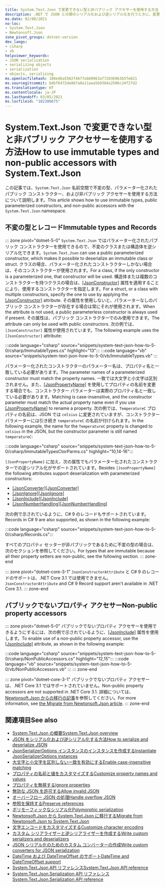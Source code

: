 ```yaml
---
title: System.Text.Json で変更できない型と非パブリック アクセサーを使用する方法
description: .NET で JSON との間のシリアル化および逆シリアル化を行うときに、変更できない型と非パブリック アクセサーを使用する方法について説明します。
ms.date: 02/08/2021
no-loc:
- System.Text.Json
- Newtonsoft.Json
zone_pivot_groups: dotnet-version
dev_langs:
- csharp
- vb
helpviewer_keywords:
- JSON serialization
- serializing objects
- serialization
- objects, serializing
ms.openlocfilehash: 188ed6a5582f4677eb60963af72036963b5fe821
ms.sourcegitcommit: bdbf6472de867a0a11aaa5b9384a2506c24f27d2
ms.translationtype: HT
ms.contentlocale: ja-JP
ms.lasthandoff: 03/05/2021
ms.locfileid: "102206675"
---
```

# <a name="how-to-use-immutable-types-and-non-public-accessors-with-systemtextjson"></a><span data-ttu-id="37edf-103">System.Text.Json で変更できない型と非パブリック アクセサーを使用する方法</span><span class="sxs-lookup"><span data-stu-id="37edf-103">How to use immutable types and non-public accessors with System.Text.Json</span></span>

<span data-ttu-id="37edf-104">この記事では、`System.Text.Json` 名前空間で不変の型、パラメーター化されたパブリック コンストラクター、および非パブリック アクセサーを使用する方法について説明します。</span><span class="sxs-lookup"><span data-stu-id="37edf-104">This article shows how to use immutable types, public parameterized constructors, and non-public accessors with the `System.Text.Json` namespace.</span></span>

## <a name="immutable-types-and-records"></a><span data-ttu-id="37edf-105">不変の型とレコード</span><span class="sxs-lookup"><span data-stu-id="37edf-105">Immutable types and Records</span></span>

::: zone pivot="dotnet-5-0"
<span data-ttu-id="37edf-106">`System.Text.Json` ではパラメーター化されたパブリック コンストラクターを使用できるので、不変のクラスまたは構造体を逆シリアル化できます。</span><span class="sxs-lookup"><span data-stu-id="37edf-106">`System.Text.Json` can use a public parameterized constructor, which makes it possible to deserialize an immutable class or struct.</span></span> <span data-ttu-id="37edf-107">クラスの場合、パラメーター化されたコンストラクターしかない場合は、そのコンストラクターが使用されます。</span><span class="sxs-lookup"><span data-stu-id="37edf-107">For a class, if the only constructor is a parameterized one, that constructor will be used.</span></span> <span data-ttu-id="37edf-108">構造体または複数のコンストラクターを持つクラスの場合は、[[JsonConstructor]](xref:System.Text.Json.Serialization.JsonConstructorAttribute) 属性を適用することにより、使用するコンストラクターを指定します。</span><span class="sxs-lookup"><span data-stu-id="37edf-108">For a struct, or a class with multiple constructors, specify the one to use by applying the [[JsonConstructor]](xref:System.Text.Json.Serialization.JsonConstructorAttribute) attribute.</span></span> <span data-ttu-id="37edf-109">その属性を使用しないと、パラメーターなしのパブリック コンストラクターが存在する場合は常にそれが使用されます。</span><span class="sxs-lookup"><span data-stu-id="37edf-109">When the attribute is not used, a public parameterless constructor is always used if present.</span></span> <span data-ttu-id="37edf-110">その属性は、パブリック コンストラクターでのみ使用できます。</span><span class="sxs-lookup"><span data-stu-id="37edf-110">The attribute can only be used with public constructors.</span></span> <span data-ttu-id="37edf-111">次の例では、`[JsonConstructor]` 属性が使用されています。</span><span class="sxs-lookup"><span data-stu-id="37edf-111">The following example uses the `[JsonConstructor]` attribute:</span></span>

:::code language="csharp" source="snippets/system-text-json-how-to-5-0/csharp/ImmutableTypes.cs" highlight="13":::
:::code language="vb" source="snippets/system-text-json-how-to-5-0/vb/ImmutableTypes.vb" :::

<span data-ttu-id="37edf-112">パラメーター化されたコンストラクターのパラメーター名は、プロパティ名と一致している必要があります。</span><span class="sxs-lookup"><span data-stu-id="37edf-112">The parameter names of a parameterized constructor must match the property names.</span></span> <span data-ttu-id="37edf-113">一致では大文字と小文字は区別されません。また、[[JsonPropertyName]](xref:System.Text.Json.Serialization.JsonPropertyNameAttribute) を使用してプロパティの名前を変更する場合でも、コンストラクター パラメーターは実際のプロパティ名と一致している必要があります。</span><span class="sxs-lookup"><span data-stu-id="37edf-113">Matching is case-insensitive, and the constructor parameter must match the actual property name even if you use [[JsonPropertyName]](xref:System.Text.Json.Serialization.JsonPropertyNameAttribute) to rename a property.</span></span> <span data-ttu-id="37edf-114">次の例では、`TemperatureC` プロパティの名前は、JSON では `celsius` に変更されていますが、コンストラクター パラメーターには引き続き `temperatureC` の名前が付けられます。</span><span class="sxs-lookup"><span data-stu-id="37edf-114">In the following example, the name for the `TemperatureC` property is changed to `celsius` in the JSON, but the constructor parameter is still named `temperatureC`:</span></span>

:::code language="csharp" source="snippets/system-text-json-how-to-5-0/csharp/ImmutableTypesCtorParms.cs" highlight="10,14-16":::

<span data-ttu-id="37edf-115">`[JsonPropertyName]` に加え、次の属性でもパラメーター化されたコンストラクターでの逆シリアル化がサポートされています。</span><span class="sxs-lookup"><span data-stu-id="37edf-115">Besides `[JsonPropertyName]` the following attributes support deserialization with parameterized constructors:</span></span>

* <span data-ttu-id="37edf-116">[[JsonConverter]](xref:System.Text.Json.Serialization.JsonConverterAttribute)</span><span class="sxs-lookup"><span data-stu-id="37edf-116">[[JsonConverter]](xref:System.Text.Json.Serialization.JsonConverterAttribute)</span></span>
* <span data-ttu-id="37edf-117">[[JsonIgnore]](xref:System.Text.Json.Serialization.JsonIgnoreAttribute)</span><span class="sxs-lookup"><span data-stu-id="37edf-117">[[JsonIgnore]](xref:System.Text.Json.Serialization.JsonIgnoreAttribute)</span></span>
* <span data-ttu-id="37edf-118">[[JsonInclude]](xref:System.Text.Json.Serialization.JsonIncludeAttribute)</span><span class="sxs-lookup"><span data-stu-id="37edf-118">[[JsonInclude]](xref:System.Text.Json.Serialization.JsonIncludeAttribute)</span></span>
* <span data-ttu-id="37edf-119">[[JsonNumberHandling]](xref:System.Text.Json.Serialization.JsonNumberHandlingAttribute)</span><span class="sxs-lookup"><span data-stu-id="37edf-119">[[JsonNumberHandling]](xref:System.Text.Json.Serialization.JsonNumberHandlingAttribute)</span></span>

<span data-ttu-id="37edf-120">次の例で示されているように、C# 9 のレコードもサポートされています。</span><span class="sxs-lookup"><span data-stu-id="37edf-120">Records in C# 9 are also supported, as shown in the following example:</span></span>

:::code language="csharp" source="snippets/system-text-json-how-to-5-0/csharp/Records.cs":::

<span data-ttu-id="37edf-121">すべてのプロパティ セッターが非パブリックであるために不変の型の場合は、次のセクションを参照してください。</span><span class="sxs-lookup"><span data-stu-id="37edf-121">For types that are immutable because all their property setters are non-public, see the following section.</span></span>
::: zone-end

::: zone pivot="dotnet-core-3-1"
<span data-ttu-id="37edf-122">`JsonConstructorAttribute` と C# 9 のレコードのサポートは、.NET Core 3.1 では使用できません。</span><span class="sxs-lookup"><span data-stu-id="37edf-122">`JsonConstructorAttribute` and C# 9 Record support aren't available in .NET Core 3.1.</span></span>
::: zone-end

## <a name="non-public-property-accessors"></a><span data-ttu-id="37edf-123">パブリックでないプロパティ アクセサー</span><span class="sxs-lookup"><span data-stu-id="37edf-123">Non-public property accessors</span></span>

::: zone pivot="dotnet-5-0"
<span data-ttu-id="37edf-124">パブリックでないプロパティ アクセサーを使用できるようにするには、次の例で示されているように、[[JsonInclude]](xref:System.Text.Json.Serialization.JsonIncludeAttribute) 属性を使用します。</span><span class="sxs-lookup"><span data-stu-id="37edf-124">To enable use of a non-public property accessor, use the [[JsonInclude]](xref:System.Text.Json.Serialization.JsonIncludeAttribute) attribute, as shown in the following example:</span></span>

:::code language="csharp" source="snippets/system-text-json-how-to-5-0/csharp/NonPublicAccessors.cs" highlight="12,15":::
:::code language="vb" source="snippets/system-text-json-how-to-5-0/vb/NonPublicAccessors.vb" :::
::: zone-end

::: zone pivot="dotnet-core-3-1"
<span data-ttu-id="37edf-125">パブリックでないプロパティ アクセサーは、.NET Core 3.1 ではサポートされていません。</span><span class="sxs-lookup"><span data-stu-id="37edf-125">Non-public property accessors are not supported in .NET Core 3.1.</span></span> <span data-ttu-id="37edf-126">詳細については、[Newtonsoft.Json からの移行の記事](system-text-json-migrate-from-newtonsoft-how-to.md#non-public-property-setters-and-getters)を参照してください。</span><span class="sxs-lookup"><span data-stu-id="37edf-126">For more information, see [the Migrate from Newtonsoft.Json article](system-text-json-migrate-from-newtonsoft-how-to.md#non-public-property-setters-and-getters).</span></span>
::: zone-end

## <a name="see-also"></a><span data-ttu-id="37edf-127">関連項目</span><span class="sxs-lookup"><span data-stu-id="37edf-127">See also</span></span>

* [<span data-ttu-id="37edf-128">System.Text.Json の概要</span><span class="sxs-lookup"><span data-stu-id="37edf-128">System.Text.Json overview</span></span>](system-text-json-overview.md)
* [<span data-ttu-id="37edf-129">JSON をシリアル化および逆シリアル化する方法</span><span class="sxs-lookup"><span data-stu-id="37edf-129">How to serialize and deserialize JSON</span></span>](system-text-json-how-to.md)
* [<span data-ttu-id="37edf-130">JsonSerializerOptions インスタンスのインスタンスを作成する</span><span class="sxs-lookup"><span data-stu-id="37edf-130">Instantiate JsonSerializerOptions instances</span></span>](system-text-json-configure-options.md)
* [<span data-ttu-id="37edf-131">大文字と小文字を区別しない一致を有効にする</span><span class="sxs-lookup"><span data-stu-id="37edf-131">Enable case-insensitive matching</span></span>](system-text-json-character-casing.md)
* [<span data-ttu-id="37edf-132">プロパティの名前と値をカスタマイズする</span><span class="sxs-lookup"><span data-stu-id="37edf-132">Customize property names and values</span></span>](system-text-json-customize-properties.md)
* [<span data-ttu-id="37edf-133">プロパティを無視する</span><span class="sxs-lookup"><span data-stu-id="37edf-133">Ignore properties</span></span>](system-text-json-ignore-properties.md)
* [<span data-ttu-id="37edf-134">無効な JSON を許可する</span><span class="sxs-lookup"><span data-stu-id="37edf-134">Allow invalid JSON</span></span>](system-text-json-invalid-json.md)
* [<span data-ttu-id="37edf-135">オーバーフロー JSON の処理</span><span class="sxs-lookup"><span data-stu-id="37edf-135">Handle overflow JSON</span></span>](system-text-json-handle-overflow.md)
* [<span data-ttu-id="37edf-136">参照を保持する</span><span class="sxs-lookup"><span data-stu-id="37edf-136">Preserve references</span></span>](system-text-json-preserve-references.md)
* [<span data-ttu-id="37edf-137">ポリモーフィックなシリアル化</span><span class="sxs-lookup"><span data-stu-id="37edf-137">Polymorphic serialization</span></span>](system-text-json-polymorphism.md)
* [<span data-ttu-id="37edf-138">Newtonsoft.Json から System.Text.Json に移行する</span><span class="sxs-lookup"><span data-stu-id="37edf-138">Migrate from Newtonsoft.Json to System.Text.Json</span></span>](system-text-json-migrate-from-newtonsoft-how-to.md)
* [<span data-ttu-id="37edf-139">文字エンコードをカスタマイズする</span><span class="sxs-lookup"><span data-stu-id="37edf-139">Customize character encoding</span></span>](system-text-json-character-encoding.md)
* [<span data-ttu-id="37edf-140">カスタム シリアライザーと逆シリアライザーを作成する</span><span class="sxs-lookup"><span data-stu-id="37edf-140">Write custom serializers and deserializers</span></span>](write-custom-serializer-deserializer.md)
* [<span data-ttu-id="37edf-141">JSON シリアル化のためのカスタム コンバーターの作成</span><span class="sxs-lookup"><span data-stu-id="37edf-141">Write custom converters for JSON serialization</span></span>](system-text-json-converters-how-to.md)
* [<span data-ttu-id="37edf-142">DateTime および DateTimeOffset のサポート</span><span class="sxs-lookup"><span data-stu-id="37edf-142">DateTime and DateTimeOffset support</span></span>](../datetime/system-text-json-support.md)
* <span data-ttu-id="37edf-143">[System.Text.Json API リファレンス](xref:System.Text.Json)</span><span class="sxs-lookup"><span data-stu-id="37edf-143">[System.Text.Json API reference](xref:System.Text.Json)</span></span>
* <span data-ttu-id="37edf-144">[System.Text.Json.Serialization API リファレンス](xref:System.Text.Json.Serialization)</span><span class="sxs-lookup"><span data-stu-id="37edf-144">[System.Text.Json.Serialization API reference](xref:System.Text.Json.Serialization)</span></span>
